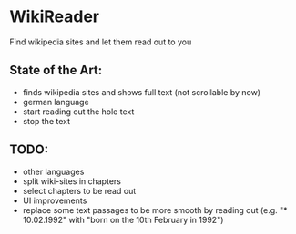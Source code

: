 # WikiReader

Find wikipedia sites and let them read out to you

## State of the Art:
- finds wikipedia sites and shows full text (not scrollable by now)
- german language
- start reading out the hole text
- stop the text

## TODO:
- other languages
- split wiki-sites in chapters
- select chapters to be read out
- UI improvements
- replace some text passages to be more smooth by reading out (e.g. "* 10.02.1992" with "born on the 10th February in 1992")